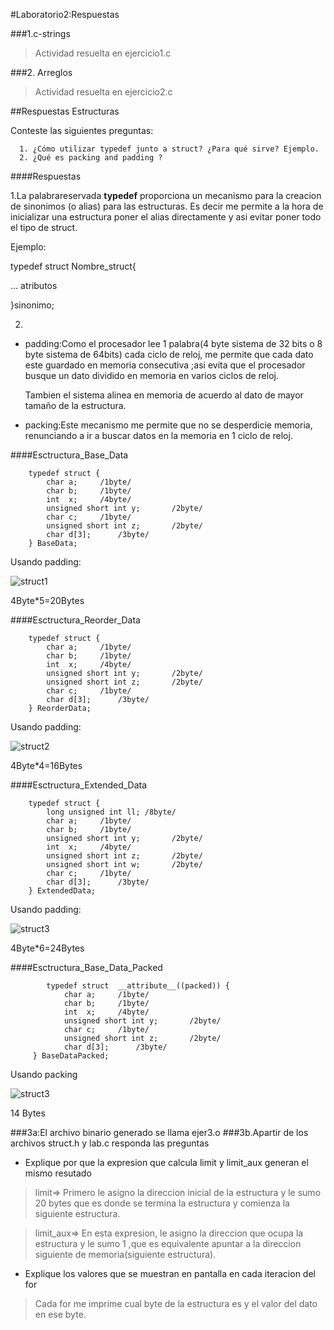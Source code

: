 #Laboratorio2:Respuestas

###1.c-strings

 >Actividad resuelta en ejercicio1.c

###2. Arreglos

  >Actividad resuelta en ejercicio2.c

##Respuestas Estructuras

Conteste las siguientes preguntas:

      1. ¿Cómo utilizar typedef junto a struct? ¿Para qué sirve? Ejemplo.
      2. ¿Qué es packing and padding ?

####Respuestas

1.La palabrareservada **typedef** proporciona un mecanismo para la creacion de sinonimos (o alias) para las estructuras.
Es decir me permite a la hora de inicializar una estructura poner el alias directamente y asi evitar poner todo el tipo de struct.

Ejemplo:

typedef struct Nombre_struct{

... atributos

}sinonimo;

2.

* padding:Como el procesador lee 1 palabra(4 byte sistema de 32 bits o 8 byte sistema de 64bits)  cada ciclo de reloj, me permite que cada dato este guardado en memoria consecutiva ;asi evita que el procesador busque un dato dividido en memoria en varios ciclos de reloj.

    Tambien el sistema alinea en memoria de acuerdo al dato de mayor tamaño de la estructura.

* packing:Este mecanismo me permite que no se desperdicie memoria, renunciando a ir a buscar datos en la memoria en 1 ciclo de reloj.

####Esctructura_Base_Data

        typedef struct {
            char a;     /1byte/
            char b;     /1byte/
            int  x;     /4byte/
            unsigned short int y;       /2byte/
            char c;     /1byte/
            unsigned short int z;       /2byte/
            char d[3];      /3byte/
        } BaseData;

Usando padding:

![struct1](/home/facundo/Escritorio/Imagenes/imagen.png)

4Byte*5=20Bytes

####Esctructura_Reorder_Data

        typedef struct {
            char a;     /1byte/
            char b;     /1byte/
            int  x;     /4byte/
            unsigned short int y;       /2byte/
            unsigned short int z;       /2byte/
            char c;     /1byte/
            char d[3];      /3byte/
        } ReorderData;

Usando padding:

![struct2](/home/facundo/Escritorio/Imagenes/struct2.png)

4Byte*4=16Bytes

####Esctructura_Extended_Data

        typedef struct {
            long unsigned int ll; /8byte/
            char a;     /1byte/
            char b;     /1byte/
            unsigned short int y;       /2byte/
            int  x;     /4byte/
            unsigned short int z;       /2byte/
            unsigned short int w;       /2byte/
            char c;     /1byte/
            char d[3];      /3byte/
        } ExtendedData;
        
Usando padding:

![struct3](/home/facundo/Escritorio/Imagenes/struct3.png)

4Byte*6=24Bytes

####Esctructura_Base_Data_Packed

            typedef struct  __attribute__((packed)) {
                char a;     /1byte/
                char b;     /1byte/
                int  x;     /4byte/
                unsigned short int y;       /2byte/
                char c;     /1byte/
                unsigned short int z;       /2byte/
                char d[3];      /3byte/
         } BaseDataPacked;
         
Usando packing

![struct3](/home/facundo/Escritorio/Imagenes/struct4.png)

14 Bytes

###3a:El archivo binario generado se llama ejer3.o
###3b.Apartir de los archivos struct.h y lab.c responda las preguntas


* Explique por que la expresion que calcula  limit y limit_aux generan el mismo resutado 

>limit=> Primero le asigno la direccion inicial de la estructura y le sumo 20 bytes que es donde se termina la estructura y comienza la     siguiente estructura.

>limit_aux=> En esta expresion, le asigno la direccion que ocupa la estructura y le sumo 1 ,que es equivalente apuntar a la direccion siguiente de memoria(siguiente estructura).

* Explique los valores que se muestran en pantalla en cada iteracion del for

> Cada for me imprime cual byte de la estructura es y el valor del dato en ese byte.








